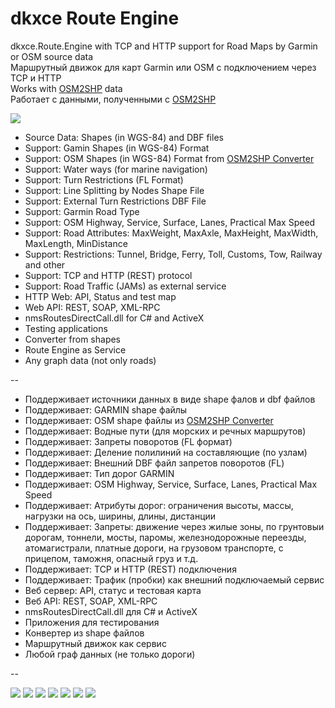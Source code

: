 # dkxce Route Engine

dkxce.Route.Engine with TCP and HTTP support for Road Maps by Garmin or OSM source data   
Маршрутный движок для карт Garmin или OSM с подключением через TCP и HTTP   
Works with [OSM2SHP](https://github.com/dkxce/OSM2SHP) data    
Работает с данными, полученными с [OSM2SHP](https://github.com/dkxce/OSM2SHP)    

<img src="route_sample_007.png"/>    

- Source Data: Shapes (in WGS-84) and DBF files   
- Support: Gamin Shapes (in WGS-84) Format   
- Support: OSM Shapes (in WGS-84) Format from [OSM2SHP Converter](https://github.com/dkxce/OSM2SHP)   
- Support: Water ways (for marine navigation)
- Support: Turn Restrictions (FL Format)   
- Support: Line Splitting by Nodes Shape File   
- Support: External Turn Restrictions DBF File   
- Support: Garmin Road Type   
- Support: OSM Highway, Service, Surface, Lanes, Practical Max Speed   
- Support: Road Attributes: MaxWeight, MaxAxle, MaxHeight, MaxWidth, MaxLength, MinDistance   
- Support: Restrictions: Tunnel, Bridge, Ferry, Toll, Customs, Tow, Railway and other   
- Support: TCP and HTTP (REST) protocol    
- Support: Road Traffic (JAMs) as external service    
- HTTP Web: API, Status and test map  
- Web API: REST, SOAP, XML-RPC    
- nmsRoutesDirectCall.dll for C# and ActiveX   
- Testing applications   
- Converter from shapes   
- Route Engine as Service   
- Any graph data (not only roads)   

--

- Поддерживает источники данных в виде shape фалов и dbf файлов    
- Поддерживает: GARMIN shape файлы   
- Поддерживает: OSM shape файлы из [OSM2SHP Converter](https://github.com/dkxce/OSM2SHP)    
- Поддерживает: Водные пути (для морских и речных маршрутов)
- Поддерживает: Запреты поворотов (FL формат)
- Поддерживает: Деление полилиний на составляющие (по узлам)    
- Поддерживает: Внешний DBF файл запретов поворотов (FL)   
- Поддерживает: Тип дорог GARMIN    
- Поддерживает: OSM Highway, Service, Surface, Lanes, Practical Max Speed   
- Поддерживает: Атрибуты дорог: ограничения высоты, массы, нагрузки на ось, ширины, длины, дистанции
- Поддерживает: Запреты: движение через жилые зоны, по грунтовыи дорогам, тоннели, мосты, паромы, железнодорожные переезды, атомагистрали, платные дороги, на грузовом транспорте, с прицепом, таможня, опасный груз и т.д.    
- Поддерживает: TCP и HTTP (REST) подключения   
- Поддерживает: Трафик (пробки) как внешний подключаемый сервис   
- Веб сервер: API, статус и тестовая карта   
- Веб API: REST, SOAP, XML-RPC    
- nmsRoutesDirectCall.dll для C# и ActiveX   
- Приложения для тестирования   
- Конвертер из shape файлов
- Маршрутный движок как сервис   
- Любой граф данных (не только дороги)   

--

<img src="route_sample_001.png"/>    
<img src="route_sample_002.png"/>    
<img src="route_sample_003.png"/>    
<img src="route_sample_004.png"/>    
<img src="route_sample_005.png"/>    
<img src="route_sample_006.png"/>    
<img src="route_sample_008.png"/>    
